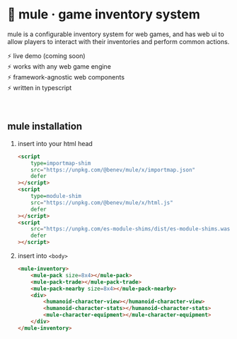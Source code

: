 
🫏 **mule** · game inventory system
===================================

mule is a configurable inventory system for web games, and has web ui to allow players to interact with their inventories and perform common actions.

⚡ live demo (coming soon)  
⚡ works with any web game engine  
⚡ framework-agnostic web components  
⚡ written in typescript  

<br/>

mule installation
-----------------

1. insert into your html head
	```html
	<script
		type=importmap-shim
		src="https://unpkg.com/@benev/mule/x/importmap.json"
		defer
	></script>
	<script
		type=module-shim
		src="https://unpkg.com/@benev/mule/x/html.js"
		defer
	></script>
	<script
		src="https://unpkg.com/es-module-shims/dist/es-module-shims.wasm.js"
		defer
	></script>
	```

1. insert into `<body>`
	```html
	<mule-inventory>
		<mule-pack size=8x4></mule-pack>
		<mule-pack-trade></mule-pack-trade>
		<mule-pack-nearby size=8x4></mule-pack-nearby>
		<div>
			<humanoid-character-view></humanoid-character-view>
			<humanoid-character-stats></humanoid-character-stats>
			<mule-character-equipment></mule-character-equipment>
		</div>
	</mule-inventory>
	```
